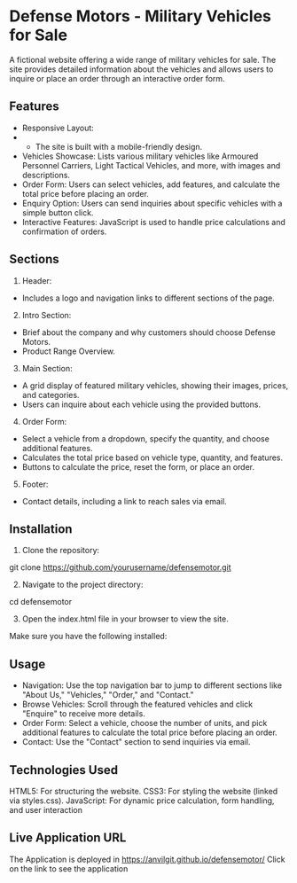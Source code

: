 # Defense Motors - Military Vehicles for Sale

A fictional website offering a wide range of military vehicles for sale. The site provides detailed information about the vehicles and allows users to inquire or place an order through an interactive order form.

## Features

- Responsive Layout:
- - The site is built with a mobile-friendly design.
- Vehicles Showcase: Lists various military vehicles like Armoured Personnel Carriers, Light Tactical Vehicles, and more, with images and descriptions.
- Order Form: Users can select vehicles, add features, and calculate the total price before placing an order.
- Enquiry Option: Users can send inquiries about specific vehicles with a simple button click.
- Interactive Features: JavaScript is used to handle price calculations and confirmation of orders.

## Sections
1. Header:

- Includes a logo and navigation links to different sections of the page.

2. Intro Section:

- Brief about the company and why customers should choose Defense Motors.
- Product Range Overview.

3. Main Section:

- A grid display of featured military vehicles, showing their images, prices, and categories.
- Users can inquire about each vehicle using the provided buttons.

4. Order Form:

- Select a vehicle from a dropdown, specify the quantity, and choose additional features.
- Calculates the total price based on vehicle type, quantity, and features.
- Buttons to calculate the price, reset the form, or place an order.

5. Footer:

- Contact details, including a link to reach sales via email.

## Installation
1. Clone the repository:
   
git clone https://github.com/yourusername/defensemotor.git

2. Navigate to the project directory:

cd defensemotor

3. Open the index.html file in your browser to view the site.

Make sure you have the following installed:

## Usage
- Navigation: Use the top navigation bar to jump to different sections like "About Us," "Vehicles," "Order," and "Contact."
- Browse Vehicles: Scroll through the featured vehicles and click "Enquire" to receive more details.
- Order Form: Select a vehicle, choose the number of units, and pick additional features to calculate the total price before placing an order.
- Contact: Use the "Contact" section to send inquiries via email.

## Technologies Used
HTML5: For structuring the website.
CSS3: For styling the website (linked via styles.css).
JavaScript: For dynamic price calculation, form handling, and user interaction

## Live Application URL

The Application is deployed in https://anvilgit.github.io/defensemotor/
Click on the link to see the application


